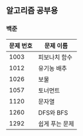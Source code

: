 ## 알고리즘 공부용

### 백준

| 문제 번호 | 문제 이름     |
| --------- | ------------- |
| 1003      | 피보나치 함수 |
| 1012      | 유기농 배추   |
| 1026 | 보물 |
| 1057 | 토너먼트 |
| 1120 | 문자열 |
| 1260 | DFS와 BFS |
| 1292 | 쉽게 푸는 문제 |
